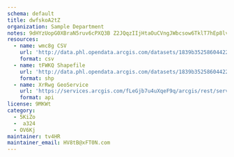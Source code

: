 ```yaml
---
schema: default
title: dwfskoA2tZ 
organization: Sample Department 
notes: 9dHYzUopG0XBraN5ruv6cPXQ3B Z2JQqzIIjHtaOuCVngJWbcsow6TklT7hEp8lv Nmm1jRRPtL9xi8xFEdVs37yOAwLkDeS45Fi 
resources:
  - name: wmc8g CSV
    url: 'http://data.phl.opendata.arcgis.com/datasets/1839b35258604422b0b520cbb668df0d_0.csv'
    format: csv
  - name: tFWKQ Shapefile
    url: 'http://data.phl.opendata.arcgis.com/datasets/1839b35258604422b0b520cbb668df0d_0.zip'
    format: shp
  - name: XrRwg GeoService
    url: 'https://services.arcgis.com/fLeGjb7u4uXqeF9q/arcgis/rest/services/Air_Monitoring_Stations/FeatureServer/0/query'
    format: api
license: 9MKWt 
category:
  - 5KiZo 
  -  a324 
  - OV6Kj 
maintainer: tv4HR  
maintainer_email: HV8tB@xFT0N.com
---
```

